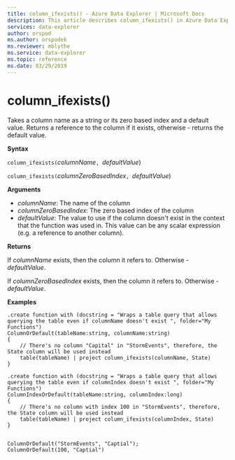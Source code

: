 ```yaml
---
title: column_ifexists() - Azure Data Explorer | Microsoft Docs
description: This article describes column_ifexists() in Azure Data Explorer.
services: data-explorer
author: orspod
ms.author: orspodek
ms.reviewer: mblythe
ms.service: data-explorer
ms.topic: reference
ms.date: 03/29/2019
---
```

# column_ifexists()

Takes a column name as a string or its zero based index and a default value. Returns a reference to the column if it exists, 
otherwise - returns the default value.

**Syntax**

`column_ifexists(`*columnName*`, `*defaultValue*)

`column_ifexists(`*columnZeroBasedIndex*`, `*defaultValue*)

**Arguments**

* *columnName*: The name of the column
* *columnZeroBasedIndex*: The zero based index of the column
* *defaultValue*: The value to use if the column doesn't exist in the context that the function was used in.
				  This value can be any scalar expression (e.g. a reference to another column).

**Returns**

If *columnName* exists, then the column it refers to. Otherwise - *defaultValue*.

If *columnZeroBasedIndex* exists, then the column it refers to. Otherwise - *defaultValue*.

**Examples**

```kusto
.create function with (docstring = "Wraps a table query that allows querying the table even if columnName doesn't exist ", folder="My Functions")
ColumnOrDefault(tableName:string, columnName:string)
{
	// There's no column "Capital" in "StormEvents", therefore, the State column will be used instead
	table(tableName) | project column_ifexists(columnName, State)
}

.create function with (docstring = "Wraps a table query that allows querying the table even if columnIndex doesn't exist ", folder="My Functions")
ColumnIndexOrDefault(tableName:string, columnIndex:long)
{
    // There's no column with index 100 in "StormEvents", therefore, the State column will be used instead
	table(tableName) | project column_ifexists(columnIndex, State)
}


ColumnOrDefault("StormEvents", "Captial");
ColumnOrDefault(100, "Captial")
```